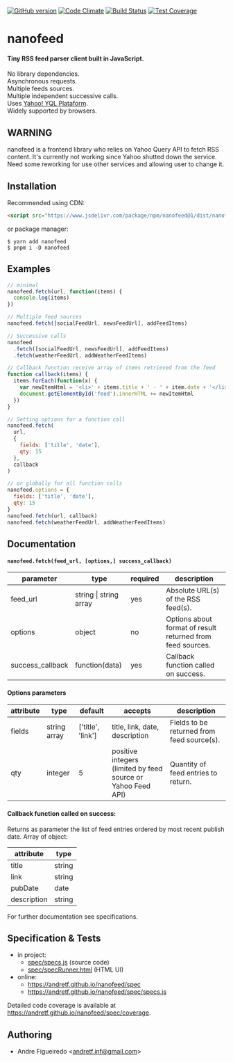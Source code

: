 [![GitHub version](https://badge.fury.io/gh/andretf%2Fnanofeed.svg)](https://badge.fury.io/gh/andretf%2Fnanofeed)
[![Code Climate](https://codeclimate.com/github/andretf/nanofeed/badges/gpa.svg)](https://codeclimate.com/github/andretf/nanofeed)
[![Build Status](https://travis-ci.org/andretf/nanofeed.svg?branch=master)](https://travis-ci.org/andretf/nanofeed)
[![Test Coverage](https://codeclimate.com/github/andretf/nanofeed/badges/coverage.svg)](https://codeclimate.com/github/andretf/nanofeed/coverage)

# nanofeed

#### Tiny RSS feed parser client built in JavaScript.

No library dependencies.<br>
Asynchronous requests.<br>
Multiple feeds sources.<br>
Multiple independent successive calls.<br>
Uses [Yahoo! YQL Plataform](https://developer.yahoo.com/yql).<br>
Widely supported by browsers.

## WARNING

nanofeed is a frontend library who relies on Yahoo Query API to fetch RSS content. It's currently not working since Yahoo shutted down the service. Need some reworking for use other services and allowing user to change it.

## Installation

Recommended using CDN:

```HTML
<script src="https://www.jsdelivr.com/package/npm/nanofeed@1/dist/nanofeed.min.js"></script>
```

or package manager:

    $ yarn add nanofeed
    $ pnpm i -D nanofeed

## Examples

```javascript
// minimal
nanofeed.fetch(url, function(items) {
  console.log(items)
})

// Multiple feed sources
nanofeed.fetch([socialFeedUrl, newsFeedUrl], addFeedItems)

// Successive calls
nanofeed
  .fetch([socialFeedUrl, newsFeedUrl], addFeedItems)
  .fetch(weatherFeedUrl, addWeatherFeedItems)

// Callback function receive array of items retrieved from the feed
function callback(items) {
  items.forEach(function(x) {
    var newItemHtml = '<li>' + items.title + ' - ' + item.date + '</li>'
    document.getElementById('feed').innerHTML += newItemHtml
  })
}

// Setting options for a function call
nanofeed.fetch(
  url,
  {
    fields: ['title', 'date'],
    qty: 15
  },
  callback
)

// or globally for all function calls
nanofeed.options = {
  fields: ['title', 'date'],
  qty: 15
}
nanofeed.fetch(url, callback)
nanofeed.fetch(weatherFeedUrl, addWeatherFeedItems)
```

## Documentation

#### `nanofeed.fetch(feed_url, [options,] success_callback)`

| parameter        | type                   | required | description                                                |
| ---------------- | ---------------------- | -------- | ---------------------------------------------------------- |
| feed_url         | string \| string array | yes      | Absolute URL(s) of the RSS feed(s).                        |
| options          | object                 | no       | Options about format of result returned from feed sources. |
| success_callback | function(data)         | yes      | Callback function called on success.                       |

#### Options parameters

| attribute | type         | default           | accepts                                                          | description                                |
| --------- | ------------ | ----------------- | ---------------------------------------------------------------- | ------------------------------------------ |
| fields    | string array | ['title', 'link'] | title, link, date, description                                   | Fields to be returned from feed source(s). |
| qty       | integer      | 5                 | positive integers <br>(limited by feed source or Yahoo Feed API) | Quantity of feed entries to return.        |

#### Callback function called on success:<br>

Returns as parameter the list of feed entries ordered by most recent publish date.
Array of object:

| attribute   | type   |
| ----------- | ------ |
| title       | string |
| link        | string |
| pubDate     | date   |
| description | string |

For further documentation see specifications.

## Specification & Tests

- in project:
  - [spec/specs.js](https://github.com/andretf/nanofeed/blob/master/spec/specs.js) (source code)
  - [spec/specRunner.html](https://github.com/andretf/nanofeed/blob/master/spec/specRunner.html) (HTML UI)
- online:
  - https://andretf.github.io/nanofeed/spec
  - https://andretf.github.io/nanofeed/spec/specs.js

Detailed code coverage is available at https://andretf.github.io/nanofeed/spec/coverage.

## Authoring

- Andre Figueiredo \<andretf.inf@gmail.com\>
